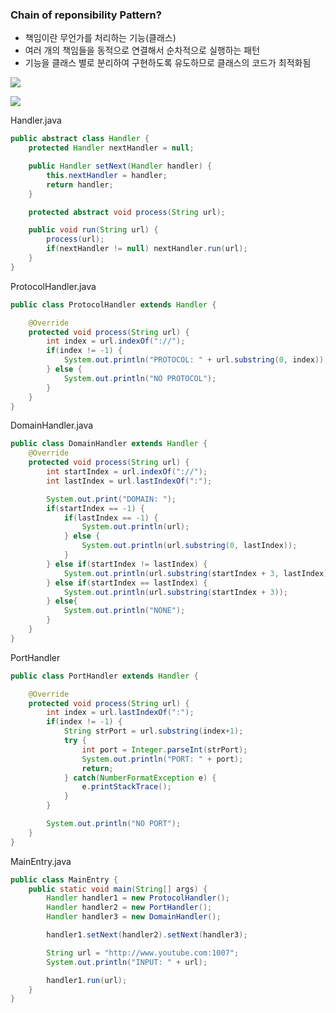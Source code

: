 ### Chain of reponsibility Pattern?

- 책임이란 무언가를 처리하는 기능(클래스)
- 여러 개의 책임들을 동적으로 연결해서 순차적으로 실행하는 패턴
- 기능을 클래스 별로 분리하여 구현하도록 유도하므로 클래스의 코드가 최적화됨

![](https://velog.velcdn.com/images/sanizzang00/post/9499cd6e-c916-44b7-bf63-2120ac0722c3/image.png)

![](https://velog.velcdn.com/images/sanizzang00/post/093ce378-476e-4860-8170-0b72c1862ed5/image.png)

Handler.java

```java
public abstract class Handler {
    protected Handler nextHandler = null;

    public Handler setNext(Handler handler) {
        this.nextHandler = handler;
        return handler;
    }

    protected abstract void process(String url);

    public void run(String url) {
        process(url);
        if(nextHandler != null) nextHandler.run(url);
    }
}
```

ProtocolHandler.java

```java
public class ProtocolHandler extends Handler {

    @Override
    protected void process(String url) {
        int index = url.indexOf("://");
        if(index != -1) {
            System.out.println("PROTOCOL: " + url.substring(0, index));
        } else {
            System.out.println("NO PROTOCOL");
        }
    }
}
```

DomainHandler.java

```java
public class DomainHandler extends Handler {
    @Override
    protected void process(String url) {
        int startIndex = url.indexOf("://");
        int lastIndex = url.lastIndexOf(":");

        System.out.print("DOMAIN: ");
        if(startIndex == -1) {
            if(lastIndex == -1) {
                System.out.println(url);
            } else {
                System.out.println(url.substring(0, lastIndex));
            }
        } else if(startIndex != lastIndex) {
            System.out.println(url.substring(startIndex + 3, lastIndex));
        } else if(startIndex == lastIndex) {
            System.out.println(url.substring(startIndex + 3));
        } else{
            System.out.println("NONE");
        }
    }
}
```

PortHandler

```java
public class PortHandler extends Handler {

    @Override
    protected void process(String url) {
        int index = url.lastIndexOf(":");
        if(index != -1) {
            String strPort = url.substring(index+1);
            try {
                int port = Integer.parseInt(strPort);
                System.out.println("PORT: " + port);
                return;
            } catch(NumberFormatException e) {
                e.printStackTrace();
            }
        }

        System.out.println("NO PORT");
    }
}
```

MainEntry.java

```java
public class MainEntry {
    public static void main(String[] args) {
        Handler handler1 = new ProtocolHandler();
        Handler handler2 = new PortHandler();
        Handler handler3 = new DomainHandler();

        handler1.setNext(handler2).setNext(handler3);

        String url = "http://www.youtube.com:1007";
        System.out.println("INPUT: " + url);

        handler1.run(url);
    }
}
```
